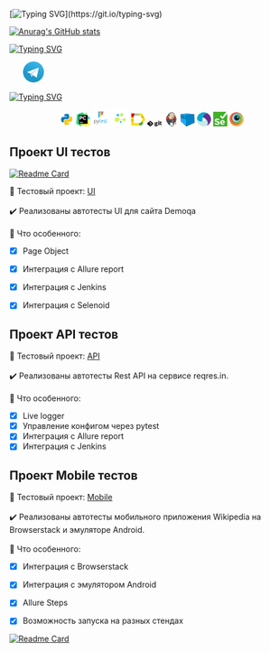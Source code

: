 [![Typing SVG](https://readme-typing-svg.herokuapp.com?font=Fira+Code&pause=1000&width=500&lines=%D0%9F%D1%80%D0%B8%D0%B2%D0%B5%D1%82+%F0%9F%91%8B;%D0%9C%D0%B5%D0%BD%D1%8F+%D0%B7%D0%BE%D0%B2%D1%83%D1%82+%D0%9A%D0%B8%D1%80%D0%B8%D0%BB%D0%BB.;%D0%AF+%D1%82%D0%B5%D1%81%D1%82%D0%B8%D1%80%D0%BE%D0%B2%D1%89%D0%B8%D0%BA-%D0%B0%D0%B2%D1%82%D0%BE%D0%BC%D0%B0%D1%82%D0%B8%D0%B7%D0%B0%D1%82%D0%BE%D1%80+%D0%BD%D0%B0+Python.)](https://git.io/typing-svg)

[![Anurag's GitHub stats](https://github-readme-stats.vercel.app/api?username=high1self)](https://github.com/anuraghazra/github-readme-stats)

[![Typing SVG](https://readme-typing-svg.herokuapp.com?font=Fira+Code&pause=1000&width=435&lines=%D0%9C%D0%BE%D0%B8+%D0%BA%D0%BE%D0%BD%D1%82%D0%B0%D0%BA%D1%82%D1%8B%3A)](https://git.io/typing-svg)
<p>
 &#8287;&#8287;&#8287;&#8287;&#8287;
 <a href="https://t.me/Superpuper1"><img width="37px" alt="Telegram" title="Telegram" src="./img/icons/tg.png"/></a>
 &#8287;
</p>

[![Typing SVG](https://readme-typing-svg.herokuapp.com?font=Fira+Code&pause=1000&width=435&lines=%F0%9F%92%BE%D0%A1%D1%82%D1%8D%D0%BA+%D0%B8+%D0%B8%D0%BD%D1%81%D1%82%D1%80%D1%83%D0%BC%D0%B5%D0%BD%D1%82%D1%8B)](https://git.io/typing-svg)
<p  align="center">
  <code><img width="5%" title="Python" src="./img/icons/python.png"></code>
  <code><img width="5%" title="PyCharm" src="./img/icons/pycharm.png"></code>
  <code><img width="6%" title="Pytest" src="./img/icons/pytest.png"></code>
  <code><img width="6%" title="Selene" src="./img/icons/selene.png"></code>
  <code><img width="5%" title="Allure Report" src="./img/icons/allure_report.png"></code>
  <code><img width="5%" title="Github" src="./img/icons/Git-Logo-Black.png"></code>
  <code><img width="5%" title="Jenkins" src="./img/icons/jenkins.png"></code>
  <code><img width="5%" title="Selenoid" src="./img/icons/selenoid.png"></code>
  <code><img width="5%" title="Appium" src="./img/icons/Appium-01.png"></code>
  <code><img width="5%" title="Selenium" src="./img/icons/selenium.png"></code>
  <code><img width="5%" title="Browserstack" src="./img/icons/browserstack.png"></code>

</p>

## Проект UI тестов
[![Readme Card](https://github-readme-stats.vercel.app/api/pin/?username=high1self&repo=ui_tests)](https://github.com/high1self/ui_tests)

:link: Тестовый проект: <a target="_blank" href="https://github.com/high1self/ui_tests">UI</a></br></br>
:heavy_check_mark: Реализованы автотесты UI для сайта Demoqa </br></br>
:round_pushpin: Что особенного:

- [x] Page Object
- [x] Интеграция с Allure report
- [x] Интеграция с Jenkins
- [x] Интеграция с Selenoid


## Проект API тестов 
:link: Тестовый проект: <a target="_blank" href="https://github.com/high1self/api_tests">API</a></br></br>
:heavy_check_mark: Реализованы автотесты Rest API на сервисе reqres.in.</br></br>
:round_pushpin: Что особенного:

- [x] Live logger
- [x] Управление конфигом через pytest
- [x] Интеграция с Allure report
- [x] Интеграция с Jenkins

## Проект Mobile тестов 
:link: Тестовый проект: <a target="_blank" href="https://github.com/high1self/mobile_tests">Mobile</a></br></br>
:heavy_check_mark: Реализованы автотесты мобильного приложения Wikipedia на Browserstack и эмуляторе Android.</br></br>
:round_pushpin: Что особенного:

- [x] Интеграция с Browserstack
- [x] Интеграция с эмулятором Android
- [x] Allure Steps
- [x] Возможность запуска на разных стендах






[![Readme Card](https://github-readme-stats.vercel.app/api/pin/?username=anuraghazra&repo=github-readme-stats)](https://github.com/anuraghazra/github-readme-stats)


